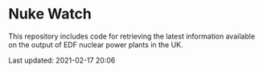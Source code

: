 # Nuke Watch

This repository includes code for retrieving the latest information available on the output of EDF nuclear power plants in the UK.

Last updated: 2021-02-17 20:06